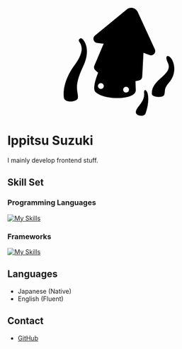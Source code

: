 <div style="width: 250px; height: 250px; opacity: 1; margin: 0 auto 25px;">
  <svg version="1.1" id="_x32_" xmlns="http://www.w3.org/2000/svg" xmlns:xlink="http://www.w3.org/1999/xlink" x="0px" y="0px" width="512px" height="512px" viewBox="0 0 512 512" style="width: 256px; height: 256px; opacity: 1;" xml:space="preserve">
    <style type="text/css">
      .st0{fill:#4B4B4B;}
    </style>
    <g>
      <path class="st0" d="M421.993,198.286L342.54,25.24c-4.234-9.234-12.484-15.953-22.375-18.234 c-9.891-2.266-20.266,0.156-28.109,6.609L144.915,134.489c-6.109,5.016-8.594,13.219-6.328,20.797 c2.281,7.578,8.859,13.047,16.719,13.875l29.703,3.156l-42.891,101.469c-2.266,5.344-2.031,11.406,0.609,16.578 c1.25,2.484,8.688,9.406,16.719,16.094c-8.375,21.125-27.469,74.609-12.406,89.063c42.672,40.906,184.953,37.344,186.719-7.109 l-1.375-42.75c9.297-1.344,20.516-4.016,23.438-6.234c4.625-3.484,7.469-8.844,7.781-14.641l5.797-110.016l28.078,10.156 c7.453,2.688,15.766,0.656,21.125-5.156C423.961,213.942,425.305,205.474,421.993,198.286z M172.274,381.724 c-7.469,0-13.531-6.047-13.531-13.516c0-7.453,6.063-13.5,13.531-13.5c7.453,0,13.5,6.047,13.5,13.5 C185.774,375.677,179.727,381.724,172.274,381.724z M288.805,398.505c-7.453,0-13.516-6.047-13.516-13.5 c0-7.469,6.063-13.516,13.516-13.516c7.469,0,13.516,6.047,13.516,13.516C302.321,392.458,296.274,398.505,288.805,398.505z" style="fill: rgb(0, 0, 0);"></path>
      <path class="st0" d="M73.258,164.661c19,26.594,11.672,60.656-24.078,108.984C2.29,337.005-2.804,395.302,1.008,421.911 c3.797,26.625,62.109,20.281,64.641,2.547c4.297-30.219-22.672-47.359,24.094-145.75c36.734-77.313,7.578-117.859-2.547-128 C77.071,140.583,64.368,155.786,73.258,164.661z" style="fill: rgb(0, 0, 0);"></path>
      <path class="st0" d="M504.242,251.802c-13.891-30.578-40.297-30.578-23.609,5.563c31.953,59.766-77.843,76.438-72.281,148.719 c1.063,13.922,51.203,18.969,56.984,2.781c6.953-19.469-4.172-26.406,23.641-58.375 C513.523,322.271,518.164,282.38,504.242,251.802z" style="fill: rgb(0, 0, 0);"></path>
      <path class="st0" d="M372.211,401.567c4.172,41.703-38.766,64.438-38.047,88.609c0.531,17.719,39.094,21.891,44.828,4.688 c14.563-40.313,15.156-77.297,8.344-95.906C381.461,382.927,370.274,382.271,372.211,401.567z" style="fill: rgb(0, 0, 0);"></path>
    </g>
  </svg>
</div>

# Ippitsu Suzuki
I mainly develop frontend stuff.

## Skill Set
### Programming Languages
[![My Skills](https://skillicons.dev/icons?i=html,css,js,ts,py)](https://skillicons.dev)
### Frameworks
[![My Skills](https://skillicons.dev/icons?i=react)](https://skillicons.dev)

## Languages
- Japanese (Native)
- English (Fluent)

## Contact
- [GitHub](https://github.com/ippitsu-suzuki)